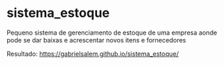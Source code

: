 # sistema_estoque
Pequeno sistema de gerenciamento de estoque de uma empresa aonde pode se dar baixas e acrescentar novos itens e fornecedores

Resultado: https://gabrielsalem.github.io/sistema_estoque/
